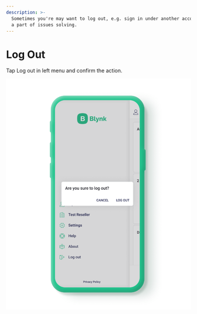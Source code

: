```yaml
---
description: >-
  Sometimes you're may want to log out, e.g. sign in under another account or as
  a part of issues solving.
---
```


# Log Out

Tap Log out in left menu and confirm the action. 

![](../../.gitbook/assets/log-out-confirmation-screen%20%281%29%20%281%29.png)

